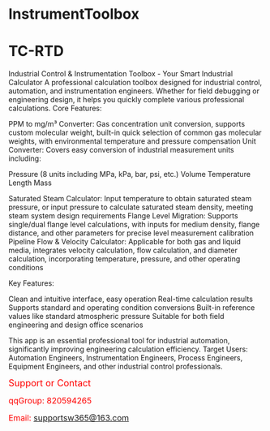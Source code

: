 # InstrumentToolbox
# TC-RTD

Industrial Control & Instrumentation Toolbox - Your Smart Industrial Calculator
A professional calculation toolbox designed for industrial control, automation, and instrumentation engineers. Whether for field debugging or engineering design, it helps you quickly complete various professional calculations.
Core Features:

PPM to mg/m³ Converter: Gas concentration unit conversion, supports custom molecular weight, built-in quick selection of common gas molecular weights, with environmental temperature and pressure compensation
Unit Converter: Covers easy conversion of industrial measurement units including:

Pressure (8 units including MPa, kPa, bar, psi, etc.)
Volume
Temperature
Length
Mass


Saturated Steam Calculator: Input temperature to obtain saturated steam pressure, or input pressure to calculate saturated steam density, meeting steam system design requirements
Flange Level Migration: Supports single/dual flange level calculations, with inputs for medium density, flange distance, and other parameters for precise level measurement calibration
Pipeline Flow & Velocity Calculator: Applicable for both gas and liquid media, integrates velocity calculation, flow calculation, and diameter calculation, incorporating temperature, pressure, and other operating conditions

Key Features:

Clean and intuitive interface, easy operation
Real-time calculation results
Supports standard and operating condition conversions
Built-in reference values like standard atmospheric pressure
Suitable for both field engineering and design office scenarios

This app is an essential professional tool for industrial automation, significantly improving engineering calculation efficiency.
Target Users: Automation Engineers, Instrumentation Engineers, Process Engineers, Equipment Engineers, and other industrial control professionals.


<span style="color:red; font-size:18px;">Support or Contact</span>

<span style="color:red; font-size:16px;">qqGroup: 820594265</span>

<span style="color:red; font-size:16px;">Email: supportsw365@163.com</span>




